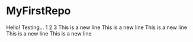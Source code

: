# MyFirstRepo
Hello!
Testing...
1
2
3
This is a new line
This is a new line
This is a new line
This is a new line
This is a new line
